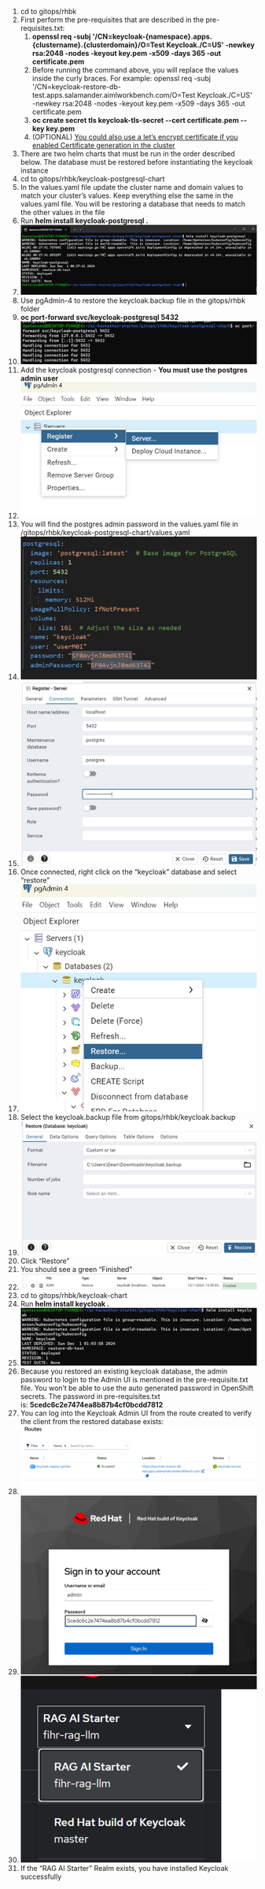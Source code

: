 1. cd to gitops/rhbk
2. First perform the pre-requisites that are described in the pre-requisites.txt:
	1. **openssl req -subj '/CN=keycloak-{namespace}.apps.{clustername}.{clusterdomain}/O=Test Keycloak./C=US' -newkey rsa:2048 -nodes -keyout key.pem -x509 -days 365 -out certificate.pem**
	2. Before running the command above, you will replace the values inside the curly braces. For example: openssl req -subj '/CN=keycloak-restore-db-test.apps.salamander.aimlworkbench.com/O=Test Keycloak./C=US' -newkey rsa:2048 -nodes -keyout key.pem -x509 -days 365 -out certificate.pem
	3. **oc create secret tls keycloak-tls-secret --cert certificate.pem --key key.pem**
	4. (OPTIONAL) [You could also use a let’s encrypt certificate if you enabled Certificate generation in the cluster](https://stephennimmo.com/2024/05/15/generating-lets-encrypt-certificates-with-red-hat-openshift-cert-manager-operator-using-the-cloudflare-dns-solver/)
3. There are two helm charts that must be run in the order described below. The database must be restored before instantiating the keycloak instance
4. cd to gitops/rhbk/keycloak-postgresql-chart
5. In the values.yaml file update the cluster name and domain values to match your cluster’s values. Keep everything else the same in the values.yaml file. You will be restoring a database that needs to match the other values in the file
6. Run **helm install keycloak-postgresql .**
7. ![image39.png](image39.png)
8. Use pgAdmin-4 to restore the keycloak.backup file in the gitops/rhbk folder
9. **oc port-forward svc/keycloak-postgresql 5432**
10. ![image8.png](image8.png)
11. Add the keycloak postgresql connection - **You must use the postgres admin user**
12. ![image44.png](image44.png)
13. You will find the postgres admin password in the values.yaml file in /gitops/rhbk/keycloak-postgresql-chart/values.yaml
14. ![image26.png](image26.png)
15. ![image32.png](image32.png)
16. Once connected, right click on the “keycloak” database and select “restore”
17. ![image49.png](image49.png)
18. Select the keycloak.backup file from gitops/rhbk/keycloak.backup
19. ![image24.png](image24.png)
20. Click “Restore”
21. You should see a green “Finished”
22. ![image13.png](image13.png)
23. cd to gitops/rhbk/keycloak-chart
24. Run **helm install keycloak .**
25. ![image15.png](image15.png)
26. Because you restored an existing keycloak database, the admin password to login to the Admin UI is mentioned in the pre-requisite.txt file. You won’t be able to use the auto generated password in OpenShift secrets. The password in pre-requisites.txt is: **5cedc6c2e7474ea8b87b4cf0bcdd7812**
27. You can log into the Keycloak Admin UI from the route created to verify the client from the restored database exists:
28. ![image21.png](image21.png)
29. ![image38.png](image38.png)
30. ![image4.png](image4.png)
31. If the “RAG AI Starter” Realm exists, you have installed Keycloak successfully
